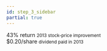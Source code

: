```yaml
---
id: step_3_sidebar
partial: true
---
```

<div class="note">43% return <small>2013 stock-price improvement</small></div>
<div class="note">$0.20/share <small>dividend paid in 2013</small></div>
